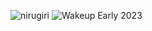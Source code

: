 ![nirugiri](https://img.shields.io/static/v1?label=nirugiri&message=1297090&color=ff69b4)
![Wakeup Early 2023](https://img.shields.io/badge/Wakeup_Early_2023-15/17-blue)
